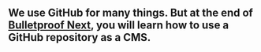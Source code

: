 ## We use GitHub for many things. But at the end of [Bulletproof Next](https://getstarted.sh/bulletproof-next), you will learn how to use a GitHub repository as a CMS.

